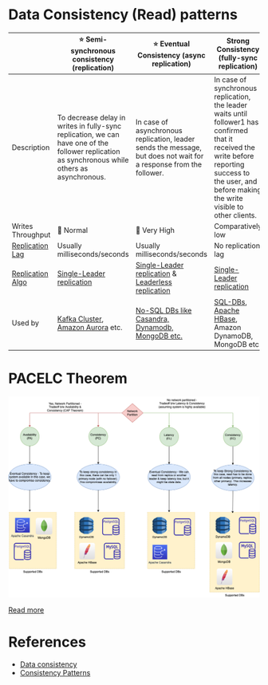 # Data Consistency (Read) patterns

|                                      | :star: Semi-synchronous consistency (replication)                                                                                                         | :star: Eventual Consistency (async replication)                                                                    | Strong Consistency (fully-sync replication)                                                                                                                                                               |
|--------------------------------------|-----------------------------------------------------------------------------------------------------------------------------------------------------------|--------------------------------------------------------------------------------------------------------------------|-----------------------------------------------------------------------------------------------------------------------------------------------------------------------------------------------------------|
| Description                          | To decrease delay in writes in fully-sync replication, we can have one of the follower replication as synchronous while others as asynchronous.           | In case of asynchronous replication, leader sends the message, but does not wait for a response from the follower. | In case of synchronous replication, the leader waits until follower1 has confirmed that it received the write before reporting success to the user, and before making the write visible to other clients. |
| Writes Throughput                    | :rocket: Normal                                                                                                                                           | :rocket: Very High                                                                                                 | Comparatively low                                                                                                                                                                                         |
| [Replication Lag](ReplicationLag.md) | Usually milliseconds/seconds                                                                                                                              | Usually milliseconds/seconds                                                                                       | No replication lag                                                                                                                                                                                        |
| [Replication Algo](Replication.md)   | [Single-Leader replication](SingleLeaderReplication.md)                                                                                                   | [Single-Leader replication](SingleLeaderReplication.md) & [Leaderless replication](Replication.md)                 | [Single-Leader replication](SingleLeaderReplication.md)                                                                                                                                                   |
| Used by                              | [Kafka Cluster](../../4_MessageBrokersEDA/Kafka/Readme.md), [Amazon Aurora](../../2_AWS/1_DatabaseServices/AmazonRDS/AmazonAurora/Readme.md) etc. | [No-SQL DBs like Casandra, Dynamodb, MongoDB etc.](../11_WideColumn-Databases)                                     | [SQL-DBs](../7_SQL-Databases/Readme.md), [Apache HBase](../11_WideColumn-Databases/ApacheHBase.md), Amazon DynamoDB, MongoDB etc.                                                                         |

# PACELC Theorem

![img.png](../2_CAP&PACELCTheorems/PACELC_Diagram.drawio.png)

[Read more](../2_CAP&PACELCTheorems/Readme.md)

# References
- [Data consistency](https://en.wikipedia.org/wiki/Data_consistency)
- [Consistency Patterns](https://github.com/donnemartin/system-design-primer#consistency-patterns)
